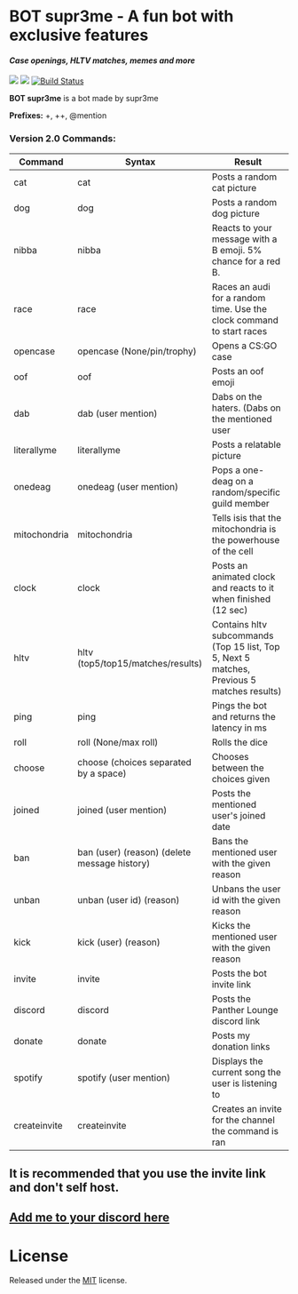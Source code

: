 
# BOT supr3me - A fun bot with exclusive features
#### *Case openings, HLTV matches, memes and more*
[<img src="https://img.shields.io/badge/discord-py@rewrite-blue.svg">](https://github.com/Rapptz/discord.py) [<img src="https://discordapp.com/api/guilds/331892870367805440/widget.png?style=shield">](https://discord.gg/Awt7krm) [![Build Status](https://img.shields.io/badge/version-2.0-blue.svg)](https://github.com/supr3meofficial/BOT_supr3me/releases/tag/2.0)

**BOT supr3me** is a bot made by supr3me

**Prefixes:** +, ++, @mention


### Version 2.0 Commands:
|Command  |Syntax|Result                                                       |
|---------|------|-------------------------------------------------------------|
| cat     |cat   |Posts a random cat picture                                   |
| dog     |dog   |Posts a random dog picture                                   |
| nibba   |nibba |Reacts to your message with a B emoji. 5% chance for a red B.|     
| race    |race  |Races an audi for a random time. Use the clock command to start races|
| opencase|opencase (None/pin/trophy)|Opens a CS:GO case                       |
| oof     |oof   |Posts an oof emoji                                           |
| dab     |dab (user mention)|Dabs on the haters. (Dabs on the mentioned user  |
| literallyme|literallyme|Posts a relatable picture                            |
| onedeag |onedeag (user mention) | Pops a one-deag on a random/specific guild member                  |
| mitochondria|mitochondria|Tells isis that the mitochondria is the powerhouse of the cell|
| clock   |clock |Posts an  animated clock and reacts to it when finished (12 sec)|
| hltv    |hltv (top5/top15/matches/results)|Contains hltv subcommands (Top 15 list, Top 5, Next 5 matches, Previous 5 matches results)|
| ping    |ping  |Pings the bot and returns the latency in ms                  |
| roll    |roll (None/max roll)| Rolls the dice                                |
| choose  |choose (choices separated by a space)| Chooses between the choices given|
| joined  |joined (user mention)| Posts the mentioned user's joined date       |
| ban     |ban (user) (reason) (delete message history)| Bans the mentioned user with the given reason  |
| unban   |unban (user id) (reason)| Unbans the user id with the given reason  |
| kick    |kick (user) (reason)| Kicks the mentioned user with the given reason|
| invite  |invite| Posts the bot invite link                                   |
| discord |discord| Posts the Panther Lounge discord link                      |
| donate  |donate| Posts my donation links                                     |
| spotify |spotify (user mention)| Displays the current song the user is listening to |
| createinvite |createinvite| Creates an invite for the channel the command is ran |

## It is recommended that you use the invite link and don't self host.
## [Add me to your discord here](https://discordapp.com/oauth2/authorize?&client_id=331818798015315970&scope=bot&permissions=8)

# License

Released under the [MIT](LICENSE) license.

